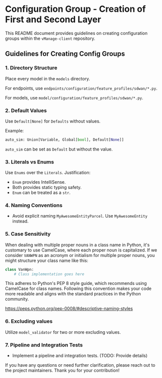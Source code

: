 # Configuration Group - Creation of First and Second Layer

This README document provides guidelines on creating configuration groups within the `vManage-client` repository.

## Guidelines for Creating Config Groups

### 1. Directory Structure

Place every model in the `models` directory. 

For endpoints, use `endpoints/configuration/feature_profiles/sdwan/*.py`. 

For models, use `model/configuration/feature_profiles/sdwan/*.py`.

### 2. Default Values

Use `Default[None]` for `Defaults` without values.

Example:
```python
auto_sim: Union[Variable, Global[bool], Default[None]]
```

`auto_sim` can be set as `Default` but without the value.

### 3. Literals vs Enums

Use `Enums` over the `Literals`. Justification:
- `Enum` provides IntelliSense.
- Both provides static typing safety.
- `Enum` can be treated as a `str`.

### 4. Naming Conventions

- Avoid explicit naming `MyAwesomeEntityParcel`. Use `MyAwesomeEntity` instead.

### 5. Case Sensitivity

When dealing with multiple proper nouns in a class name in Python, it's customary to use CamelCase, where each proper noun is capitalized. If we consider `VANWPN` as an acronym or initialism for multiple proper nouns, you might structure your class name like this:

```python
class VanWpn:
    # Class implementation goes here
```

This adheres to Python's PEP 8 style guide, which recommends using CamelCase for class names. Following this convention makes your code more readable and aligns with the standard practices in the Python community.

https://peps.python.org/pep-0008/#descriptive-naming-styles

### 6. Excluding values

Utilize `model_validator` for two or more excluding values.

### 7. Pipeline and Integration Tests

- Implement a pipeline and integration tests. (TODO: Provide details)


If you have any questions or need further clarification, please reach out to the project maintainers. Thank you for your contribution!
